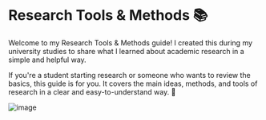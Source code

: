 # Research Tools & Methods 📚

Welcome to my Research Tools & Methods guide! I created this during my university studies to share what I learned about academic research in a simple and helpful way.

If you're a student starting research or someone who wants to review the basics, this guide is for you. It covers the main ideas, methods, and tools of research in a clear and easy-to-understand way. 🎯

![image](https://github.com/user-attachments/assets/c079608a-d1e7-4b26-808d-a1cd38b698fe)
